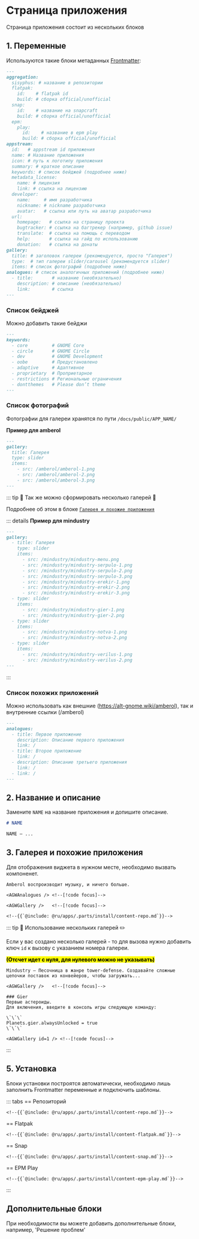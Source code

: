 # Страница приложения

Страница приложения состоит из нескольких блоков

## 1. Переменные

Используются такие блоки метаданных [Frontmatter](/reference/pages/vitepress/#frontmatter):

<!-- prettier-ignore -->
```markdown
---
aggregation:
  sisyphus: # название в репозитории
  flatpak:
    id:    # flatpak id
    build: # сборка official/unofficial
  snap:
    id:    # название на snapcraft
    build: # сборка official/unofficial
  epm:
    play:
      id:    # название в epm play
      build: # сборка official/unofficial
appstream:
  id:   # appstream id приложения
  name: # Название приложения
  icon: # путь к логотипу приложения
  summary: # краткое описание
  keywords: # список бейджей (подробнее ниже)
  metadata_license:
    name: # лицензия
    link: # ссылка на лицензию
  developer:
    name:     # имя разработчика
    nickname: # nickname разработчика
    avatar:   # ссылка или путь на аватар разработчика
  url:
    homepage:   # ссылка на страницу проекта
    bugtracker: # ссылка на багтрекер (например, github issue)
    translate:  # ссылка на помощь с переводом
    help:       # ссылка на гайд по использованию
    donation:   # ссылка на донаты
gallery:
  title: # заголовок галереи (рекомендуется, просто "Галерея")
  type:  # тип галереи slider/carousel (рекомендуется slider)
  items: # список фотографий (подробнее ниже)
analogues: # список аналогичных приложений (подробнее ниже)
  - title:       # название (необязательно)
    description: # описание (необязательно)
    link:        # ссылка
---
```

### Список бейджей

Можно добавить такие бейджи

<!-- prettier-ignore -->
```markdown
---
keywords:
  - core         # GNOME Core
  - circle       # GNOME Circle
  - dev          # GNOME Development
  - oobe         # Предустановлено
  - adaptive     # Адаптивное
  - proprietary  # Проприетарное
  - restrictions # Региональные ограничения
  - dontthemes   # Please don’t theme
---
```

### Список фотографий

Фотографии для галереи хранятся по пути `/docs/public/APP_NAME/`

**Пример для amberol**

```markdown
---
gallery:
  title: Галерея
  type: slider
  items:
    - src: /amberol/amberol-1.png
    - src: /amberol/amberol-2.png
    - src: /amberol/amberol-3.png
---
```

::: tip :sunrise_over_mountains: Так же можно сформировать несколько галерей :art:

Подробнее об этом в блоке [`Галерея и похожие приложения`](#_3-галерея-и-похожие-приложения)

::: details **Пример для mindustry**
```markdown
---
gallery:
  - title: Галерея
    type: slider
    items:
      - src: /mindustry/mindustry-menu.png
      - src: /mindustry/mindustry-serpulo-1.png
      - src: /mindustry/mindustry-serpulo-2.png
      - src: /mindustry/mindustry-serpulo-3.png
      - src: /mindustry/mindustry-erekir-1.png
      - src: /mindustry/mindustry-erekir-2.png
      - src: /mindustry/mindustry-erekir-3.png
  - type: slider
    items:
      - src: /mindustry/mindustry-gier-1.png
      - src: /mindustry/mindustry-gier-2.png
  - type: slider
    items:
      - src: /mindustry/mindustry-notva-1.png
      - src: /mindustry/mindustry-notva-2.png
  - type: slider
    items:
      - src: /mindustry/mindustry-verilus-1.png
      - src: /mindustry/mindustry-verilus-2.png
---
```
:::


### Список похожих приложений

Можно использовать как внешние (https://alt-gnome.wiki/amberol), так и внутренние ссылки (/amberol)

```markdown
---
analogues:
  - title: Первое приложение
    description: Описание первого приложения
    link: /
  - title: Второе приложение
    link: /
  - description: Описание третьего приложения
    link: /
  - link: /
---
```

## 2. Название и описание

Замените `NAME` на название приложения и допишите описание.

```markdown
# NAME

NAME — ...
```

## 3. Галерея и похожие приложения

Для отображения виджета в нужном месте, необходимо вызвать компоненет.

```markdown-vue
Amberol воспроизводит музыку, и ничего больше.

<AGWAnalogues /> <!--[!code focus]-->

<AGWGallery />   <!--[!code focus]-->

<!--{{`@include: @ru/apps/.parts/install/content-repo.md`}}-->
```

::: tip :pushpin: Использование нескольких галерей :pencil2:

Если у вас создано несколько галерей - то для вызова нужно добавить ключ `id` к вызову с указанием номера галереи.

<mark>**(Отсчет идет с нуля, для нулевого можно не указывать)**</mark>

```markdown-vue
Mindustry — Песочница в жанре tower-defense. Создавайте сложные цепочки поставок из конвейеров, чтобы загружать...

<AGWGallery />   <!--[!code focus]-->

### Gier
Первые астероиды.
Для включения, введите в консоль игры следующую команду:

\`\`\`
Planets.gier.alwaysUnlocked = true
\`\`\`

<AGWGallery id=1 /> <!--[!code focus]-->

```

:::

## 5. Установка

Блоки установки построятся автоматически, необходимо лишь заполнить Frontmatter переменные и подключить шаблоны.

::: tabs
== Репозиторий

```markdown-vue
<!--{{`@include: @ru/apps/.parts/install/content-repo.md`}}-->
```

== Flatpak

```markdown-vue
<!--{{`@include: @ru/apps/.parts/install/content-flatpak.md`}}-->
```

== Snap

```markdown-vue
<!--{{`@include: @ru/apps/.parts/install/content-snap.md`}}-->
```

== EPM Play

```markdown-vue
<!--{{`@include: @ru/apps/.parts/install/content-epm-play.md`}}-->
```

:::

## Дополнительные блоки

При необходимости вы можете добавить дополнительные блоки, например, 'Решение проблем'
